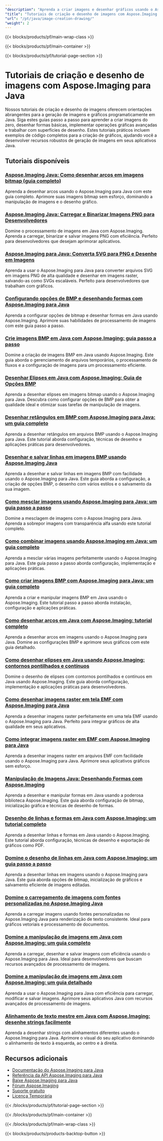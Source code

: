 ```yaml
---
"description": "Aprenda a criar imagens e desenhar gráficos usando o Aspose.Imaging para Java com tutoriais abrangentes que abordam as principais funcionalidades de desenho."
"title": "Tutoriais de criação e desenho de imagens com Aspose.Imaging para Java"
"url": "/pt/java/image-creation-drawing/"
"weight": 2
---
```


{{< blocks/products/pf/main-wrap-class >}}

{{< blocks/products/pf/main-container >}}

{{< blocks/products/pf/tutorial-page-section >}}
# Tutoriais de criação e desenho de imagens com Aspose.Imaging para Java

Nossos tutoriais de criação e desenho de imagens oferecem orientações abrangentes para a geração de imagens e gráficos programaticamente em Java. Siga estes guias passo a passo para aprender a criar imagens do zero, desenhar formas básicas, implementar operações gráficas avançadas e trabalhar com superfícies de desenho. Estes tutoriais práticos incluem exemplos de código completos para a criação de gráficos, ajudando você a desenvolver recursos robustos de geração de imagens em seus aplicativos Java.

## Tutoriais disponíveis

### [Aspose.Imaging Java: Como desenhar arcos em imagens bitmap (guia completo)](./drawing-arcs-aspose-imaging-java-guide/)
Aprenda a desenhar arcos usando o Aspose.Imaging para Java com este guia completo. Aprimore suas imagens bitmap sem esforço, dominando a manipulação de imagens e o desenho gráfico.

### [Aspose.Imaging Java: Carregar e Binarizar Imagens PNG para Desenvolvedores](./master-image-processing-aspose-imaging-java/)
Domine o processamento de imagens em Java com Aspose.Imaging. Aprenda a carregar, binarizar e salvar imagens PNG com eficiência. Perfeito para desenvolvedores que desejam aprimorar aplicativos.

### [Aspose.Imaging para Java: Converta SVG para PNG e Desenhe em Imagens](./aspose-imaging-svg-to-png-java-draw-images/)
Aprenda a usar o Aspose.Imaging para Java para converter arquivos SVG em imagens PNG de alta qualidade e desenhar em imagens raster, salvando-as como SVGs escaláveis. Perfeito para desenvolvedores que trabalham com gráficos.

### [Configurando opções de BMP e desenhando formas com Aspose.Imaging para Java](./mastering-aspose-imaging-java-bmp-options-drawing-shapes/)
Aprenda a configurar opções de bitmap e desenhar formas em Java usando Aspose.Imaging. Aprimore suas habilidades de processamento de imagens com este guia passo a passo.

### [Crie imagens BMP em Java com Aspose.Imaging: guia passo a passo](./create-bmp-images-java-aspose-imaging-guide/)
Domine a criação de imagens BMP em Java usando Aspose.Imaging. Este guia aborda o gerenciamento de arquivos temporários, o processamento de fluxos e a configuração de imagens para um processamento eficiente.

### [Desenhar Elipses em Java com Aspose.Imaging: Guia de Opções BMP](./draw-ellipses-java-aspose-imaging-bmp-options/)
Aprenda a desenhar elipses em imagens bitmap usando o Aspose.Imaging para Java. Descubra como configurar opções de BMP para obter a qualidade ideal e otimizar suas tarefas de manipulação de imagens.

### [Desenhar retângulos em BMP com Aspose.Imaging para Java: um guia completo](./draw-rectangles-bmp-aspose-imaging-java/)
Aprenda a desenhar retângulos em arquivos BMP usando o Aspose.Imaging para Java. Este tutorial aborda configuração, técnicas de desenho e aplicações práticas para desenvolvedores.

### [Desenhar e salvar linhas em imagens BMP usando Aspose.Imaging Java](./aspose-imaging-java-draw-lines-bmp-images/)
Aprenda a desenhar e salvar linhas em imagens BMP com facilidade usando o Aspose.Imaging para Java. Este guia aborda a configuração, a criação de opções BMP, o desenho com vários estilos e o salvamento da sua imagem.

### [Como mesclar imagens usando Aspose.Imaging para Java: um guia passo a passo](./blend-images-aspose-imaging-java-tutorial/)
Domine a mesclagem de imagens com o Aspose.Imaging para Java. Aprenda a sobrepor imagens com transparência alfa usando este tutorial completo.

### [Como combinar imagens usando Aspose.Imaging em Java: um guia completo](./combine-images-aspose-imaging-java-tutorial/)
Aprenda a mesclar várias imagens perfeitamente usando o Aspose.Imaging para Java. Este guia passo a passo aborda configuração, implementação e aplicações práticas.

### [Como criar imagens BMP com Aspose.Imaging para Java: um guia completo](./create-bmp-images-aspose-imaging-java/)
Aprenda a criar e manipular imagens BMP em Java usando o Aspose.Imaging. Este tutorial passo a passo aborda instalação, configuração e aplicações práticas.

### [Como desenhar arcos em Java com Aspose.Imaging: tutorial completo](./draw-arcs-java-aspose-imaging-tutorial/)
Aprenda a desenhar arcos em imagens usando o Aspose.Imaging para Java. Domine as configurações BMP e aprimore seus gráficos com este guia detalhado.

### [Como desenhar elipses em Java usando Aspose.Imaging: contornos pontilhados e contínuos](./aspose-imaging-java-draw-ellipses/)
Domine o desenho de elipses com contornos pontilhados e contínuos em Java usando Aspose.Imaging. Este guia aborda configuração, implementação e aplicações práticas para desenvolvedores.

### [Como desenhar imagens raster em tela EMF com Aspose.Imaging para Java](./load-draw-raster-images-emf-canvas-aspose-imaging-java/)
Aprenda a desenhar imagens raster perfeitamente em uma tela EMF usando o Aspose.Imaging para Java. Perfeito para integrar gráficos de alta qualidade em seus aplicativos.

### [Como integrar imagens raster em EMF com Aspose.Imaging para Java](./draw-raster-images-into-emf-aspose-imaging-java/)
Aprenda a desenhar imagens raster em arquivos EMF com facilidade usando o Aspose.Imaging para Java. Aprimore seus aplicativos gráficos sem esforço.

### [Manipulação de Imagens Java: Desenhando Formas com Aspose.Imaging](./java-image-manipulation-aspose-imaging-drawing-shapes/)
Aprenda a desenhar e manipular formas em Java usando a poderosa biblioteca Aspose.Imaging. Este guia aborda configuração de bitmap, inicialização gráfica e técnicas de desenho de formas.

### [Desenho de linhas e formas em Java com Aspose.Imaging: um tutorial completo](./java-aspose-imaging-line-shape-drawing-tutorial/)
Aprenda a desenhar linhas e formas em Java usando o Aspose.Imaging. Este tutorial aborda configuração, técnicas de desenho e exportação de gráficos como PDF.

### [Domine o desenho de linhas em Java com Aspose.Imaging: um guia passo a passo](./aspose-imaging-java-draw-lines/)
Aprenda a desenhar linhas em imagens usando o Aspose.Imaging para Java. Este guia aborda opções de bitmap, inicialização de gráficos e salvamento eficiente de imagens editadas.

### [Domine o carregamento de imagens com fontes personalizadas no Aspose.Imaging Java](./load-images-custom-fonts-aspose-imaging-java/)
Aprenda a carregar imagens usando fontes personalizadas no Aspose.Imaging Java para renderização de texto consistente. Ideal para gráficos vetoriais e processamento de documentos.

### [Domine a manipulação de imagens em Java com Aspose.Imaging: um guia completo](./master-image-manipulation-aspose-imaging-java/)
Aprenda a carregar, desenhar e salvar imagens com eficiência usando o Aspose.Imaging para Java. Ideal para desenvolvedores que buscam recursos avançados de processamento de imagens.

### [Domine a manipulação de imagens em Java com Aspose.Imaging: um guia detalhado](./java-image-manipulation-aspose-imaging-guide/)
Aprenda a usar o Aspose.Imaging para Java com eficiência para carregar, modificar e salvar imagens. Aprimore seus aplicativos Java com recursos avançados de processamento de imagens.

### [Alinhamento de texto mestre em Java com Aspose.Imaging: desenhe strings facilmente](./draw-strings-java-aspose-imaging/)
Aprenda a desenhar strings com alinhamentos diferentes usando o Aspose.Imaging para Java. Aprimore o visual do seu aplicativo dominando o alinhamento de texto à esquerda, ao centro e à direita.

## Recursos adicionais

- [Documentação do Aspose.Imaging para Java](https://docs.aspose.com/imaging/java/)
- [Referência da API Aspose.Imaging para Java](https://reference.aspose.com/imaging/java/)
- [Baixe Aspose.Imaging para Java](https://releases.aspose.com/imaging/java/)
- [Fórum Aspose.Imaging](https://forum.aspose.com/c/imaging)
- [Suporte gratuito](https://forum.aspose.com/)
- [Licença Temporária](https://purchase.aspose.com/temporary-license/)

{{< /blocks/products/pf/tutorial-page-section >}}

{{< /blocks/products/pf/main-container >}}

{{< /blocks/products/pf/main-wrap-class >}}

{{< blocks/products/products-backtop-button >}}